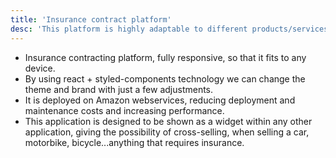 ```yaml
---
title: 'Insurance contract platform'
desc: 'This platform is highly adaptable to different products/services because its conception has been thought to be a generic and customizable solution.'
---
```


- Insurance contracting platform, fully responsive, so that it fits to any device.
- By using react + styled-components technology we can change the theme and brand with just a few adjustments.
- It is deployed on Amazon webservices, reducing deployment and maintenance costs and increasing performance.
- This application is designed to be shown as a widget within any other application, giving the possibility of cross-selling, when selling a car, motorbike, bicycle...anything that requires insurance.

